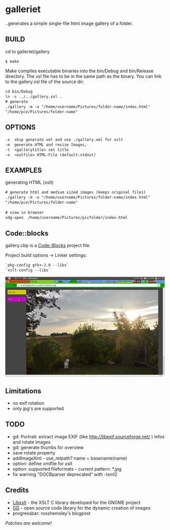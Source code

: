 galleriet
=========

..generates a simple single-file html image gallery of a folder.



BUILD
-----

cd to  galleriet/gallery
```
$ make
```

Make compiles executable binaries into the bin/Debug and bin/Release directory.
The xsl file has to be in the same path as the binary.
You can link to the gallery.xsl file of the source dir:

```
cd bin/Debug
ln -s ../../gallery.xsl .
# generate
./gallery -m -o "/home/username/Pictures/folder-name/index.html" "/home/pce/Pictures/folder-name"
```


OPTIONS
-------

```
-x  skip generate xml and use ./gallery.xml for xslt
-m  generate HTML and resize Images,
-t  <gallerytitle> set title
-o  <outfile> HTML-File (default:stdout)
```


EXAMPLES
--------

generating HTML (xslt)
```
# generate html and medium sized images (keeps original files)
./gallery -m -o "/home/username/Pictures/folder-name/index.html" "/home/pce/Pictures/folder-name"

# view in browser
xdg-open  /home/username/Pictures/picfolder/index.html
```


Code::blocks 
------------

gallery.cbp is a [Code::Blocks](http://codeblocks.org/) project file.

Project build options -> Linker settings:
```
`pkg-config gtk+-2.0 --libs`
`xslt-config --libs`
```


![Screenshot](https://github.com/pce/galleriet/raw/master/xslgallery.jpg)


Limitations
-----------

* no exif rotation
* only jpg's are supported


TODO
----

* gd: Portrait: extract image EXIF (like http://libexif.sourceforge.net/ ) infos and rotate images
* gd: generate thumbs for overview
* save rotate property
* addImageXml - use_relpath? name = basename(name) 
* option: define xmlfile for xslt
* option: supported fileformats - current pattern: *.jpg
* fix warning "DOCBparser deprecated" with -lxml2


Credits
-------

* [Libxslt](https://xmlsoft.org/xslt/) - the XSLT C library developed for the GNOME project
* [GD](http://www.boutell.com/gd/) - open source code library for the dynamic creation of images  
* progressbar: rosshemsley's blogpost



*Patches are welcome!*




 
